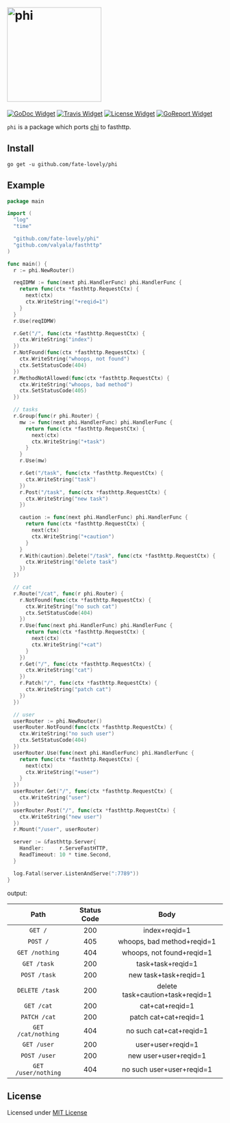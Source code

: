 # <img alt="phi" src="https://cdn.rawgit.com/fate-lovely/phi/master/phi.svg" width="220" />

[![GoDoc Widget]][GoDoc] [![Travis Widget]][Travis] [![License Widget]][License] [![GoReport Widget]][GoReport]

`phi` is a package which ports [chi](https://github.com/go-chi/chi) to fasthttp.

## Install

`go get -u github.com/fate-lovely/phi`

## Example

```go
package main

import (
  "log"
  "time"

  "github.com/fate-lovely/phi"
  "github.com/valyala/fasthttp"
)

func main() {
  r := phi.NewRouter()

  reqIDMW := func(next phi.HandlerFunc) phi.HandlerFunc {
    return func(ctx *fasthttp.RequestCtx) {
      next(ctx)
      ctx.WriteString("+reqid=1")
    }
  }
  r.Use(reqIDMW)

  r.Get("/", func(ctx *fasthttp.RequestCtx) {
    ctx.WriteString("index")
  })
  r.NotFound(func(ctx *fasthttp.RequestCtx) {
    ctx.WriteString("whoops, not found")
    ctx.SetStatusCode(404)
  })
  r.MethodNotAllowed(func(ctx *fasthttp.RequestCtx) {
    ctx.WriteString("whoops, bad method")
    ctx.SetStatusCode(405)
  })

  // tasks
  r.Group(func(r phi.Router) {
    mw := func(next phi.HandlerFunc) phi.HandlerFunc {
      return func(ctx *fasthttp.RequestCtx) {
        next(ctx)
        ctx.WriteString("+task")
      }
    }
    r.Use(mw)

    r.Get("/task", func(ctx *fasthttp.RequestCtx) {
      ctx.WriteString("task")
    })
    r.Post("/task", func(ctx *fasthttp.RequestCtx) {
      ctx.WriteString("new task")
    })

    caution := func(next phi.HandlerFunc) phi.HandlerFunc {
      return func(ctx *fasthttp.RequestCtx) {
        next(ctx)
        ctx.WriteString("+caution")
      }
    }
    r.With(caution).Delete("/task", func(ctx *fasthttp.RequestCtx) {
      ctx.WriteString("delete task")
    })
  })

  // cat
  r.Route("/cat", func(r phi.Router) {
    r.NotFound(func(ctx *fasthttp.RequestCtx) {
      ctx.WriteString("no such cat")
      ctx.SetStatusCode(404)
    })
    r.Use(func(next phi.HandlerFunc) phi.HandlerFunc {
      return func(ctx *fasthttp.RequestCtx) {
        next(ctx)
        ctx.WriteString("+cat")
      }
    })
    r.Get("/", func(ctx *fasthttp.RequestCtx) {
      ctx.WriteString("cat")
    })
    r.Patch("/", func(ctx *fasthttp.RequestCtx) {
      ctx.WriteString("patch cat")
    })
  })

  // user
  userRouter := phi.NewRouter()
  userRouter.NotFound(func(ctx *fasthttp.RequestCtx) {
    ctx.WriteString("no such user")
    ctx.SetStatusCode(404)
  })
  userRouter.Use(func(next phi.HandlerFunc) phi.HandlerFunc {
    return func(ctx *fasthttp.RequestCtx) {
      next(ctx)
      ctx.WriteString("+user")
    }
  })
  userRouter.Get("/", func(ctx *fasthttp.RequestCtx) {
    ctx.WriteString("user")
  })
  userRouter.Post("/", func(ctx *fasthttp.RequestCtx) {
    ctx.WriteString("new user")
  })
  r.Mount("/user", userRouter)

  server := &fasthttp.Server{
    Handler:     r.ServeFastHTTP,
    ReadTimeout: 10 * time.Second,
  }

  log.Fatal(server.ListenAndServe(":7789"))
}
```

output:

|        Path         | Status Code |               Body               |
| :-----------------: | :---------: | :------------------------------: |
|       `GET /`       |     200     |          index+reqid=1           |
|      `POST /`       |     405     |    whoops, bad method+reqid=1    |
|   `GET /nothing`    |     404     |    whoops, not found+reqid=1     |
|     `GET /task`     |     200     |        task+task+reqid=1         |
|    `POST /task`     |     200     |      new task+task+reqid=1       |
|   `DELETE /task`    |     200     | delete task+caution+task+reqid=1 |
|     `GET /cat`      |     200     |         cat+cat+reqid=1          |
|    `PATCH /cat`     |     200     |      patch cat+cat+reqid=1       |
| `GET /cat/nothing`  |     404     |     no such cat+cat+reqid=1      |
|     `GET /user`     |     200     |        user+user+reqid=1         |
|    `POST /user`     |     200     |      new user+user+reqid=1       |
| `GET /user/nothing` |     404     |    no such user+user+reqid=1     |

## License

Licensed under [MIT License](http://mit-license.org/2017)

[License]: http://mit-license.org/2017
[License Widget]: http://img.shields.io/badge/license-MIT-blue.svg?style=flat-square
[GoDoc]: https://godoc.org/github.com/fate-lovely/phi
[GoDoc Widget]: https://godoc.org/github.com/fate-lovely/phi?status.svg
[Travis]: https://travis-ci.org/fate-lovely/phi
[Travis Widget]: https://travis-ci.org/fate-lovely/phi.svg?branch=master
[GoReport Widget]: https://goreportcard.com/badge/github.com/fate-lovely/phi
[GoReport]: https://goreportcard.com/report/github.com/fate-lovely/phi
